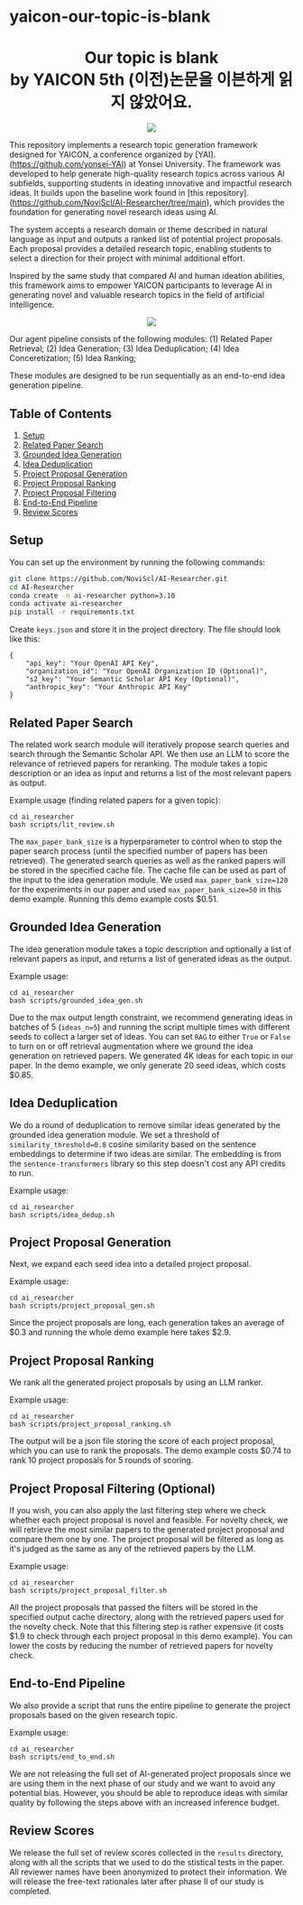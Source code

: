 # yaicon-our-topic-is-blank


<h1 align="center">
  <b>Our topic is blank</b><br>
  <b>by YAICON 5th (이전)논문을 이븐하게 읽지 않았어요. </b><br>
</h1>

<p align="center">
 <img src = "././title.png">
</p>


This repository implements a research topic generation framework designed for YAICON, a conference organized by [YAI].(<https://github.com/yonsei-YAI>) at Yonsei University. The framework was developed to help generate high-quality research topics across various AI subfields, supporting students in ideating innovative and impactful research ideas. It builds upon the baseline work found in [this repository].(<https://github.com/NoviScl/AI-Researcher/tree/main>), which provides the foundation for generating novel research ideas using AI.

The system accepts a research domain or theme described in natural language as input and outputs a ranked list of potential project proposals. Each proposal provides a detailed research topic, enabling students to select a direction for their project with minimal additional effort.

Inspired by the same study that compared AI and human ideation abilities, this framework aims to empower YAICON participants to leverage AI in generating novel and valuable research topics in the field of artificial intelligence.

<p align="center">
 <img src = "./overview.png">
</p>

Our agent pipeline consists of the following modules:
(1) Related Paper Retrieval;
(2) Idea Generation;
(3) Idea Deduplication;
(4) Idea Conceretization;
(5) Idea Ranking;

These modules are designed to be run sequentially as an end-to-end idea generation pipeline. 

## Table of Contents

1. [Setup](#setup)
2. [Related Paper Search](#related-paper-search)
3. [Grounded Idea Generation](#grounded-idea-generation)
4. [Idea Deduplication](#idea-deduplication)
5. [Project Proposal Generation](#project-proposal-generation)
6. [Project Proposal Ranking](#project-proposal-ranking)
7. [Project Proposal Filtering](#project-proposal-filtering)
8. [End-to-End Pipeline](#end-to-end-pipeline)
9. [Review Scores](#review-scores)


## Setup

You can set up the environment by running the following commands:

```bash
git clone https://github.com/NoviScl/AI-Researcher.git
cd AI-Researcher
conda create -n ai-researcher python=3.10
conda activate ai-researcher
pip install -r requirements.txt
```

Create `keys.json` and store it in the project directory. The file should look like this:

```
{
    "api_key": "Your OpenAI API Key",
    "organization_id": "Your OpenAI Organization ID (Optional)",
    "s2_key": "Your Semantic Scholar API Key (Optional)",
    "anthropic_key": "Your Anthropic API Key"
}
```

## Related Paper Search

The related work search module will iteratively propose search queries and search through the Semantic Scholar API. We then use an LLM to score the relevance of retrieved papers for reranking. The module takes a topic description or an idea as input and returns a list of the most relevant papers as output.

Example usage (finding related papers for a given topic):
```
cd ai_researcher 
bash scripts/lit_review.sh 
```

The `max_paper_bank_size` is a hyperparameter to control when to stop the paper search process (until the specified number of papers has been retrieved). The generated search queries as well as the ranked papers will be stored in the specified cache file. The cache file can be used as part of the input to the idea generation module. We used `max_paper_bank_size=120` for the experiments in our paper and used `max_paper_bank_size=50` in this demo example. Running this demo example costs $0.51. 


## Grounded Idea Generation

The idea generation module takes a topic description and optionally a list of relevant papers as input, and returns a list of generated ideas as the output. 

Example usage: 
```
cd ai_researcher 
bash scripts/grounded_idea_gen.sh
```

Due to the max output length constraint, we recommend generating ideas in batches of 5 (`ideas_n=5`) and running the script multiple times with different seeds to collect a larger set of ideas. You can set `RAG` to either `True` or `False` to turn on or off retrieval augmentation where we ground the idea generation on retrieved papers. We generated 4K ideas for each topic in our paper. In the demo example, we only generate 20 seed ideas, which costs $0.85.

## Idea Deduplication

We do a round of deduplication to remove similar ideas generated by the grounded idea generation module. We set a threshold of `similarity_threshold=0.8` cosine similarity based on the sentence embeddings to determine if two ideas are similar. The embedding is from the `sentence-transformers` library so this step doesn't cost any API credits to run.

Example usage:
```
cd ai_researcher
bash scripts/idea_dedup.sh
```

## Project Proposal Generation

Next, we expand each seed idea into a detailed project proposal. 

Example usage:
```
cd ai_researcher
bash scripts/project_proposal_gen.sh
```

Since the project proposals are long, each generation takes an average of $0.3 and running the whole demo example here takes $2.9.

## Project Proposal Ranking

We rank all the generated project proposals by using an LLM ranker. 

Example usage:
```
cd ai_researcher
bash scripts/project_proposal_ranking.sh
```

The output will be a json file storing the score of each project proposal, which you can use to rank the proposals. The demo example costs $0.74 to rank 10 project proposals for 5 rounds of scoring.

## Project Proposal Filtering (Optional)

If you wish, you can also apply the last filtering step where we check whether each project proposal is novel and feasible. For novelty check, we will retrieve the most similar papers to the generated project proposal and compare them one by one. The project proposal will be filtered as long as it's judged as the same as any of the retrieved papers by the LLM.

Example usage:
```
cd ai_researcher
bash scripts/project_proposal_filter.sh
```

All the project proposals that passed the filters will be stored in the specified output cache directory, along with the retrieved papers used for the novelty check. Note that this filtering step is rather expensive (it costs $1.9 to check through each project proposal in this demo example). You can lower the costs by reducing the number of retrieved papers for novelty check.

## End-to-End Pipeline

We also provide a script that runs the entire pipeline to generate the project proposals based on the given research topic.

Example usage:
```
cd ai_researcher
bash scripts/end_to_end.sh
```
We are not releasing the full set of AI-generated project proposals since we are using them in the next phase of our study and we want to avoid any potential bias. However, you should be able to reproduce ideas with similar quality by following the steps above with an increased inference budget. 

## Review Scores

We release the full set of review scores collected in the `results` directory, along with all the scripts that we used to do the stistical tests in the paper. 
All reviewer names have been anonymized to protect their information.
We will release the free-text rationales later after phase II of our study is completed.
